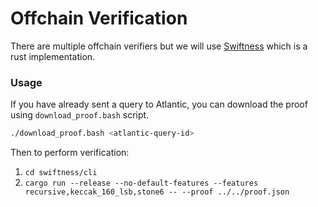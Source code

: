 # Offchain Verification

There are multiple offchain verifiers but we will use [Swiftness](https://github.com/iosis-tech/swiftness) which is a rust implementation.

### Usage

If you have already sent a query to Atlantic, you can download the proof using `download_proof.bash` script.

```bash
./download_proof.bash <atlantic-query-id>
```

Then to perform verification:

1. `cd swiftness/cli`
2. `cargo run --release --no-default-features --features recursive,keccak_160_lsb,stone6 -- --proof ../../proof.json`
